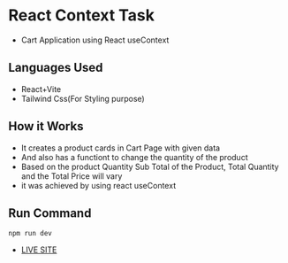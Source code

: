 # React Context Task
- Cart Application using React useContext

## Languages Used
- React+Vite
- Tailwind Css(For Styling purpose)

## How it Works
- It creates a product cards in Cart Page with given data
- And also has a functiont to change the quantity of the product 
- Based on the product Quantity Sub Total of the Product, Total Quantity and the Total Price will vary 
- it was achieved by using react useContext

## Run Command
`npm run dev`

- [LIVE SITE](https://prismatic-bublanina-64628e.netlify.app/)
